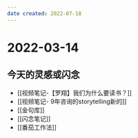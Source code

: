 ```yaml
---
date created: 2022-07-18
---
```


# 2022-03-14

## 今天的灵感或闪念

- [[视频笔记-【罗翔】我们为什么要读书？]]
- [[视频笔记- 9年咨询的storytelling新的]]
- [[金句库]]
- [[闪念笔记]]
- [[番茄工作法]]
